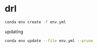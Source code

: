 # drl

```bash
conda env create -f env.yml
```

updating

```bash
conda env update --file env.yml --prune
```
